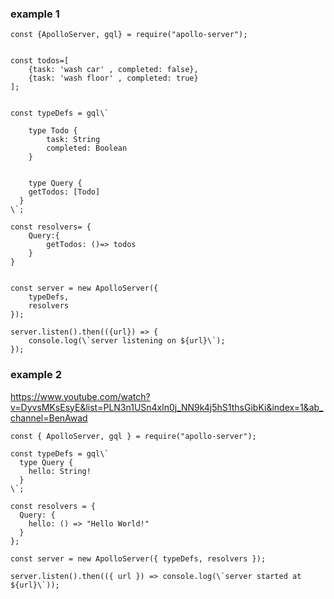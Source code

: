 ### example 1
```
const {ApolloServer, gql} = require("apollo-server");


const todos=[
    {task: 'wash car' , completed: false},
    {task: 'wash floor' , completed: true}
];


const typeDefs = gql\`

    type Todo {
        task: String
        completed: Boolean
    }


    type Query {
    getTodos: [Todo]
  }
\`;

const resolvers= {
    Query:{
        getTodos: ()=> todos
    }
}


const server = new ApolloServer({
    typeDefs,
    resolvers
});

server.listen().then(({url}) => {
    console.log(\`server listening on ${url}\`);
});

```

### example 2
https://www.youtube.com/watch?v=DyvsMKsEsyE&list=PLN3n1USn4xln0j_NN9k4j5hS1thsGibKi&index=1&ab_channel=BenAwad
```
const { ApolloServer, gql } = require("apollo-server");

const typeDefs = gql\`
  type Query {
    hello: String!
  }
\`;

const resolvers = {
  Query: {
    hello: () => "Hello World!"
  }
};

const server = new ApolloServer({ typeDefs, resolvers });

server.listen().then(({ url }) => console.log(\`server started at ${url}\`));
```

